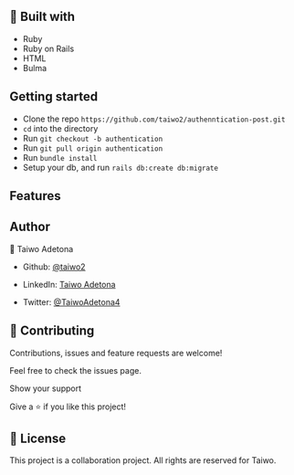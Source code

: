 ## 🔧 Built with<a name = "built_using"></a>

- Ruby
- Ruby on Rails
- HTML
- Bulma


## Getting started

- Clone the repo `https://github.com/taiwo2/authenntication-post.git`
- `cd` into the directory
- Run `git checkout -b authentication`
- Run `git pull origin authentication`
- Run `bundle install`
- Setup your db, and run `rails db:create db:migrate`

## Features


## Author

👤 Taiwo Adetona

- Github: [@taiwo2](https://github.com/taiwo2)

- LinkedIn: [Taiwo Adetona](https://www.linkedin.com/in/taiwo-adetona/)

- Twitter: [@TaiwoAdetona4](https://twitter.com/TaiwoAdetona4/)

## 🤝 Contributing

Contributions, issues and feature requests are welcome!

Feel free to check the issues page.

Show your support

Give a ⭐️ if you like this project!

## 📝 License

This project is a collaboration project. All rights are reserved for Taiwo.